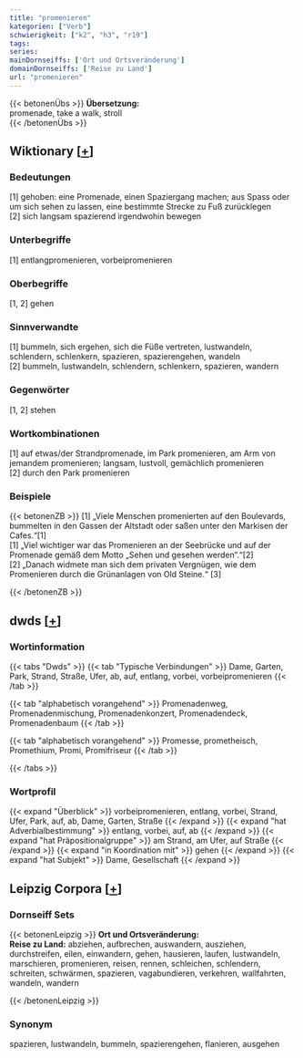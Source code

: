 ```yaml
---
title: "promenieren"
kategorien: ["Verb"]
schwierigkeit: ["k2", "h3", "r19"]
tags:
series:
mainDornseiffs: ['Ort und Ortsveränderung']
domainDornseiffs: ['Reise zu Land']
url: "promenieren"
---
```


{{< betonenÜbs >}}
**Übersetzung:**  
promenade, take a walk, stroll  
{{< /betonenÜbs >}}

## Wiktionary [[+](https://de.wiktionary.org/wiki/promenieren)]

### Bedeutungen
[1] gehoben: eine Promenade, einen Spaziergang machen; aus Spass oder um sich sehen zu lassen, eine bestimmte Strecke zu Fuß zurücklegen  
[2] sich langsam spazierend irgendwohin bewegen  

### Unterbegriffe
[1] entlangpromenieren, vorbeipromenieren  

### Oberbegriffe
[1, 2] gehen  

### Sinnverwandte
[1] bummeln, sich ergehen, sich die Füße vertreten, lustwandeln, schlendern, schlenkern, spazieren, spazierengehen, wandeln  
[2] bummeln, lustwandeln, schlendern, schlenkern, spazieren, wandern  

### Gegenwörter
[1, 2] stehen  

### Wortkombinationen
[1] auf etwas/der Strandpromenade, im Park promenieren, am Arm von jemandem promenieren; langsam, lustvoll, gemächlich promenieren  
[2] durch den Park promenieren  

### Beispiele
{{< betonenZB >}}
[1] „Viele Menschen promenierten auf den Boulevards, bummelten in den Gassen der Altstadt oder saßen unter den Markisen der Cafes.“[1]  
[1] „Viel wichtiger war das Promenieren an der Seebrücke und auf der Promenade gemäß dem Motto „Sehen und gesehen werden“.“[2]  
[2] „Danach widmete man sich dem privaten Vergnügen, wie dem Promenieren durch die Grünanlagen von Old Steine.“ [3]  

{{< /betonenZB >}}


## dwds [[+](https://www.dwds.de/wb/promenieren)]

### Wortinformation
{{< tabs "Dwds" >}}
{{< tab "Typische Verbindungen" >}}
Dame, Garten, Park, Strand, Straße, Ufer, ab, auf, entlang, vorbei, vorbeipromenieren
{{< /tab >}}

{{< tab "alphabetisch vorangehend" >}}
Promenadenweg, Promenadenmischung, Promenadenkonzert, Promenadendeck, Promenadenbaum
{{< /tab >}}

{{< tab "alphabetisch vorangehend" >}}
Promesse, prometheisch, Promethium, Promi, Promifriseur
{{< /tab >}}

{{< /tabs >}}

### Wortprofil
{{< expand "Überblick" >}} vorbeipromenieren, entlang, vorbei, Strand, Ufer, Park, auf, ab, Dame, Garten, Straße {{< /expand >}}
{{< expand "hat Adverbialbestimmung" >}} entlang, vorbei, auf, ab {{< /expand >}}
{{< expand "hat Präpositionalgruppe" >}} am Strand, am Ufer, auf Straße {{< /expand >}}
{{< expand "in Koordination mit" >}} gehen {{< /expand >}}
{{< expand "hat Subjekt" >}} Dame, Gesellschaft {{< /expand >}}

## Leipzig Corpora [[+](https://corpora.uni-leipzig.de/en/res?word=promenieren&corpusId=deu_newscrawl-public_2018)]

### Dornseiff Sets
{{< betonenLeipzig >}}
**Ort und Ortsveränderung:**  
**Reise zu Land:** abziehen, aufbrechen, auswandern, ausziehen, durchstreifen, eilen, einwandern, gehen, hausieren, laufen, lustwandeln, marschieren, promenieren, reisen, rennen, schleichen, schlendern, schreiten, schwärmen, spazieren, vagabundieren, verkehren, wallfahrten, wandeln, wandern  

{{< /betonenLeipzig >}}

### Synonym
spazieren, lustwandeln, bummeln, spazierengehen, flanieren, ausgehen

